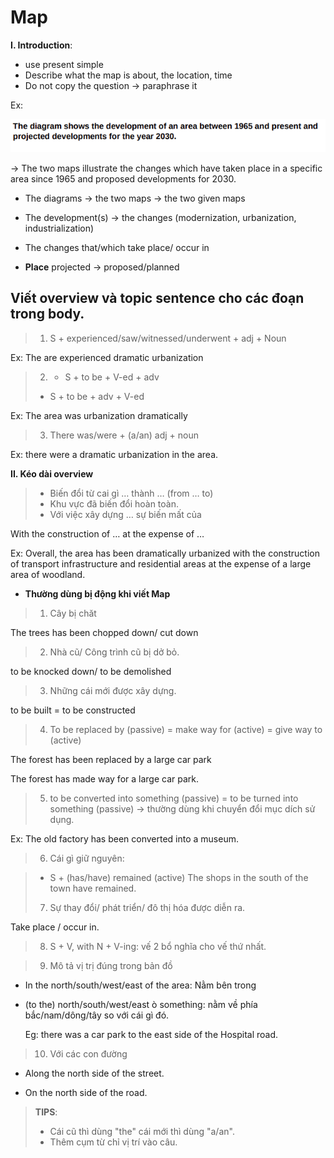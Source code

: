 # **Map**

**I. Introduction**: 
  + use present simple
  + Describe what the map is about, the location, time
  + Do not copy the question $\to$ paraphrase it
  
Ex: 
<div>
<img src= "/Media/map_assignment.png">
</div>

$\to$ The two maps illustrate the changes which have taken place in a specific area since 1965 and proposed developments for 2030.

+ The diagrams $\to$ the two maps 
               $\to$ the two given maps

+ The development(s) $\to$ the changes (modernization, urbanization, industrialization)
+ The changes that/which take place/ occur in
+ **Place**
 projected $\to$ proposed/planned
## Viết overview và topic sentence cho các đoạn trong body. 
> 1. S + experienced/saw/witnessed/underwent + adj + Noun

Ex: The are experienced dramatic urbanization
> 2. + S + to be + V-ed + adv
>  + S + to be + adv + V-ed
  
Ex: The area was urbanization dramatically
> 3. There was/were + (a/an) adj + noun

Ex: there were a dramatic urbanization in the area.

**II. Kéo dài overview**
> + Biến đổi từ cai gì $\dots$ thành $\dots$ (from $\dots$ to)
> + Khu vực đã biến đổi hoàn toàn.
> + Với việc xây dựng $\dots$ sự biến mất của 

With the construction of $\dots$ at the expense of $\dots$

Ex: Overall, the area has been dramatically urbanized with the construction of transport infrastructure and residential areas at the expense of a large area of woodland.

+ **Thường dùng bị động khi viết Map**
>  1. Cây bị chăt

The trees has been chopped down/ cut down
>  2. Nhà cũ/ Công trình cũ bị dở bỏ.

to be knocked down/ to be demolished

>  3. Những cái mới được xây dựng. 

to be built = to be constructed
>  4. To be replaced by (passive) = make way for (active) = give way to (active)

The forest has been replaced by a large car park

The forest has made way for a large car park. 

>   5. to be converted into something (passive) = to be turned into something (passive) $\to$ thường dùng khi chuyển đổi mục dích sử dụng. 

Ex: The old factory has been converted into a museum. 

>   6. Cái gì giữ nguyên: 

>  + S + (has/have) remained (active)
   The shops in the south of the town have remained.
>  7. Sự thay đổi/ phát triển/ đô thị hóa được diễn ra. 

Take place / occur in.

>    8. S + V, with N + V-ing: vế 2 bổ nghĩa cho vế thứ nhất. 

>    9. Mô tả vị trị đúng trong bản đồ 

+ In the north/south/west/east of the area: Nằm bên trong

+ (to the) north/south/west/east ò something: nằm về phía bắc/nam/dông/tây so với cái gì đó. 

   Eg: there was a car park to the east side of the Hospital road.  

>    10. Với các con đường 
+ Along the north side of the street.

+ On the north side of the road.

> **TIPS**:  
> + Cái cũ thì dùng  "the" cái mới thì dùng "a/an".
> + Thêm cụm từ chỉ vị trí vào câu. 

   



